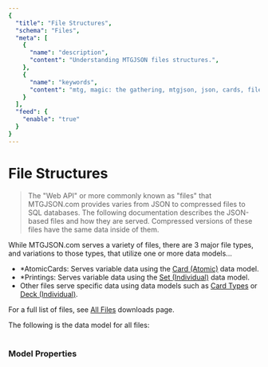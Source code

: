 ```yaml
---
{
  "title": "File Structures",
  "schema": "Files",
  "meta": [
    {
      "name": "description",
      "content": "Understanding MTGJSON files structures.",
    },
    {
      "name": "keywords",
      "content": "mtg, magic: the gathering, mtgjson, json, cards, file structures",
    }
  ],
  "feed": {
    "enable": "true"
  }
}
---
```


# File Structures

> The "Web API" or more commonly known as "files" that MTGJSON.com provides varies from JSON to compressed files to SQL databases. The following documentation describes the JSON-based files and how they are served. Compressed versions of these files have the same data inside of them.

While MTGJSON.com serves a variety of files, there are 3 major file types, and variations to those types, that utilize one or more data models...  

- *AtomicCards: Serves variable data using the [Card (Atomic)](../data-models/card-atomic/) data model.
- *Printings: Serves variable data using the [Set (Individual)](../data-models/set-individual/) data model.
- Other files serve specific data using data models such as [Card Types](../data-models/card-types/) or [Deck (Individual)](../data-models/deck-individual/).

For a full list of files, see [All Files](../downloads/all-files/) downloads page.

The following is the data model for all files:
</br>
</br>

### Model Properties

<Documentation/>
